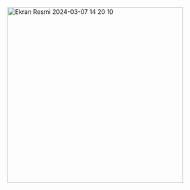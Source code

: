 <img width="404" alt="Ekran Resmi 2024-03-07 14 20 10" src="https://github.com/tugrul95/DatastoreKullanimi/assets/17406592/8736398f-43e9-4755-b8b2-6c77973965f7">
